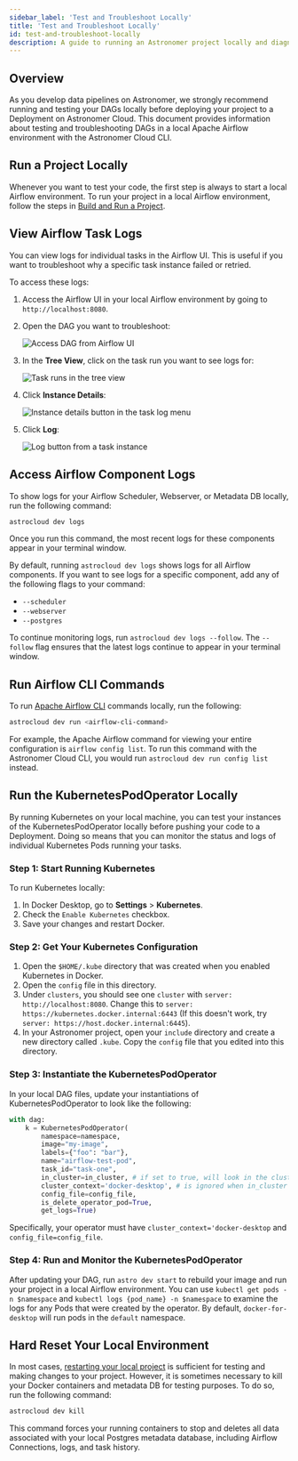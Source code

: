 ```yaml
---
sidebar_label: 'Test and Troubleshoot Locally'
title: 'Test and Troubleshoot Locally'
id: test-and-troubleshoot-locally
description: A guide to running an Astronomer project locally and diagnosing common problems.
---
```


## Overview

As you develop data pipelines on Astronomer, we strongly recommend running and testing your DAGs locally before deploying your project to a Deployment on Astronomer Cloud. This document provides information about testing and troubleshooting DAGs in a local Apache Airflow environment with the Astronomer Cloud CLI.

## Run a Project Locally

Whenever you want to test your code, the first step is always to start a local Airflow environment. To run your project in a local Airflow environment, follow the steps in [Build and Run a Project](develop-project.md#build-and-run-a-project-locally).

## View Airflow Task Logs

You can view logs for individual tasks in the Airflow UI. This is useful if you want to troubleshoot why a specific task instance failed or retried.

To access these logs:

1. Access the Airflow UI in your local Airflow environment by going to `http://localhost:8080`.
2. Open the DAG you want to troubleshoot:

    <div class="text--center">
    <img src="/img/docs/open-dag.png" alt="Access DAG from Airflow UI" />
    </div>

3. In the **Tree View**, click on the task run you want to see logs for:

    <div class="text--center">
    <img src="/img/docs/tree-view.png" alt="Task runs in the tree view" />
    </div>

4. Click **Instance Details**:

    <div class="text--center">
    <img src="/img/docs/instance-details.png" alt="Instance details button in the task log menu" />
    </div>

5. Click **Log**:

    <div class="text--center">
    <img src="/img/docs/task-log.png" alt="Log button from a task instance" />
    </div>

## Access Airflow Component Logs

To show logs for your Airflow Scheduler, Webserver, or Metadata DB locally, run the following command:

```sh
astrocloud dev logs
```

Once you run this command, the most recent logs for these components appear in your terminal window.

By default, running `astrocloud dev logs` shows logs for all Airflow components. If you want to see logs for a specific component, add any of the following flags to your command:

- `--scheduler`
- `--webserver`
- `--postgres`

To continue monitoring logs, run `astrocloud dev logs --follow`. The `--follow` flag ensures that the latest logs continue to appear in your terminal window.

## Run Airflow CLI Commands

To run [Apache Airflow CLI](https://airflow.apache.org/docs/apache-airflow/stable/cli-and-env-variables-ref.html) commands locally, run the following:

```sh
astrocloud dev run <airflow-cli-command>
```

For example, the Apache Airflow command for viewing your entire configuration is `airflow config list`. To run this command with the Astronomer Cloud CLI, you would run `astrocloud dev run config list` instead.

## Run the KubernetesPodOperator Locally

By running Kubernetes on your local machine, you can test your instances of the KubernetesPodOperator locally before pushing your code to a Deployment. Doing so means that you can monitor the status and logs of individual Kubernetes Pods running your tasks.

### Step 1: Start Running Kubernetes

To run Kubernetes locally:

1. In Docker Desktop, go to **Settings** > **Kubernetes**.
2. Check the `Enable Kubernetes` checkbox.
3. Save your changes and restart Docker.

### Step 2: Get Your Kubernetes Configuration

1. Open the `$HOME/.kube` directory that was created when you enabled Kubernetes in Docker.
2. Open the `config` file in this directory.
3. Under `clusters`, you should see one `cluster` with `server: http://localhost:8080`. Change this to `server: https://kubernetes.docker.internal:6443` (If this doesn't work, try `server: https://host.docker.internal:6445`).
4. In your Astronomer project, open your `include` directory and create a new directory called `.kube`. Copy the `config` file that you edited into this directory.

### Step 3: Instantiate the KubernetesPodOperator

In your local DAG files, update your instantiations of KubernetesPodOperator to look like the following:

```python
with dag:
    k = KubernetesPodOperator(
        namespace=namespace,
        image="my-image",
        labels={"foo": "bar"},
        name="airflow-test-pod",
        task_id="task-one",
        in_cluster=in_cluster, # if set to true, will look in the cluster, if false, looks for file
        cluster_context='docker-desktop', # is ignored when in_cluster is set to True
        config_file=config_file,
        is_delete_operator_pod=True,
        get_logs=True)
```

Specifically, your operator must have `cluster_context='docker-desktop` and `config_file=config_file`.

### Step 4: Run and Monitor the KubernetesPodOperator

After updating your DAG, run `astro dev start` to rebuild your image and run your project in a local Airflow environment. You can use `kubectl get pods -n $namespace` and `kubectl logs {pod_name} -n $namespace` to examine the logs for any Pods that were created by the operator. By default, `docker-for-desktop` will run pods in the `default` namespace.

## Hard Reset Your Local Environment

In most cases, [restarting your local project](develop-project.md#restart-your-local-environment) is sufficient for testing and making changes to your project. However, it is sometimes necessary to kill your Docker containers and metadata DB for testing purposes. To do so, run the following command:

```sh
astrocloud dev kill
```

This command forces your running containers to stop and deletes all data associated with your local Postgres metadata database, including Airflow Connections, logs, and task history.
